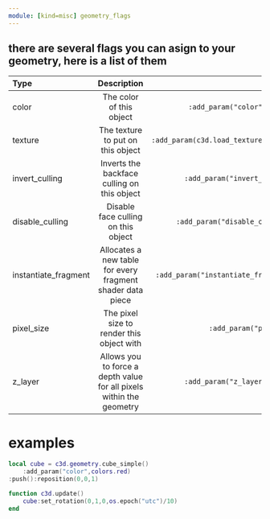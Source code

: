 ```yaml
---
module: [kind=misc] geometry_flags
---
```


## there are several flags you can asign to your geometry, here is a list of them

| Type | Description | Showcase |
| :- | :-: | -: |
| color | The color of this object | `:add_param("color",colors.blue)` |
| texture | The texture to put on this object | `:add_param(c3d.load_texture("test.ppm"))` |
| invert_culling | Inverts the backface culling on this object | `:add_param("invert_culling",true` |
| disable_culling | Disable face culling on this object | `:add_param("disable_culling",true)` |
| instantiate_fragment | Allocates a new table for every fragment shader data piece | `:add_param("instantiate_fragment",true)` |
| pixel_size | The pixel size to render this object with | `:add_param("pixel_size",2)` |
| z_layer | Allows you to force a depth value for all pixels within the geometry | `:add_param("z_layer",-math.huge)` |

##
#
# examples
```lua
local cube = c3d.geometry.cube_simple()
    :add_param("color",colors.red)
:push():reposition(0,0,1)

function c3d.update()
    cube:set_rotation(0,1,0,os.epoch("utc")/10)
end
```